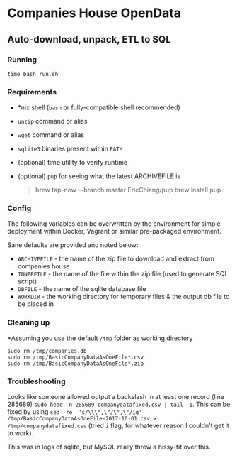 # Companies House OpenData

## Auto-download, unpack, ETL to SQL

### Running

`time bash run.sh`

### Requirements

* *nix shell (`bash` or fully-compatible shell recommended)
* `unzip` command or alias
* `wget` command or alias
* `sqlite3` binaries present within `PATH`
* (optional) time utility to verify runtime
* (optional) `pup` for seeing what the latest ARCHIVEFILE is
  
  >  brew tap-new --branch master EricChiang/pup
  >  brew install pup

### Config

The following variables can be overwritten by the environment for simple deployment within Docker, Vagrant or similar pre-packaged environment.

Sane defaults are provided and noted below:

* `ARCHIVEFILE` - the name of the zip file to download and extract from companies house
* `INNERFILE` - the name of the file within the zip file (used to generate SQL script)
* `DBFILE` - the name of the sqlite database file
* `WORKDIR` - the working directory for temporary files & the output db file to be placed in

### Cleaning up

*Assuming you use the default `/tmp` folder as working directory

```
sudo rm /tmp/companies.db
sudo rm /tmp/BasicCompanyDataAsOneFile*.csv
sudo rm /tmp/BasicCompanyDataAsOneFile*.zip

```

### Troubleshooting

Looks like someone allowed output a backslash in at least one record (line 285689) `sudo head -n 285689 companydatafixed.csv | tail -1`. This can be fixed by using `sed -re  's/\\\",\"/\",\"/ig' /tmp/BasicCompanyDataAsOneFile-2017-10-01.csv > /tmp/companydatafixed.csv` (tried `i` flag, for whatever reason I couldn't get it to work).

This was in logs of sqlite, but MySQL really threw a hissy-fit over this.
